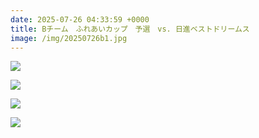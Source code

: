 ```yaml
---
date: 2025-07-26 04:33:59 +0000
title: Bチーム　ふれあいカップ　予選　vs. 日進ベストドリームス
image: /img/20250726b1.jpg
---
```

![](/img/20250726b2.jpg)

![](/img/20250726b3.jpg)

![](/img/20250726b4.jpg)

![](/img/20250726b5.jpg)
